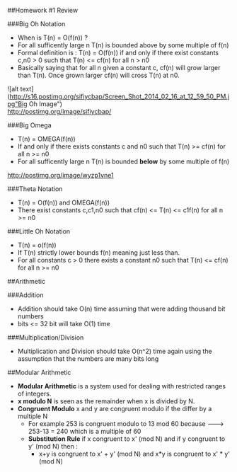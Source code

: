 ##Homework #1 Review

###Big Oh Notation
- When is T(n) = O(f(n)) ?
- For all sufficently large n T(n) is bounded above by some multiple of f(n)
- Formal definition is : 
  T(n) = O(f(n)) if and only if there exist constants c,n0 > 0 such that T(n) <= cf(n) for all n > n0
- Basically saying that for all n given a constant c, cf(n) will grow larger than T(n). Once grown larger cf(n) will cross T(n) at n0.


![alt text](http://s16.postimg.org/sifiycbap/Screen_Shot_2014_02_16_at_12_59_50_PM.jpg"Big Oh Image")
<br/>
http://postimg.org/image/sifiycbap/


###Big Omega
- T(n) = OMEGA(f(n))
- If and only if there exists constants c and n0 such that T(n) >= cf(n) for all n >= n0
- For all sufficently large n T(n) is bounded <b>below</b> by some multiple of f(n)

http://postimg.org/image/wyzp1vne1

###Theta Notation
- T(n) = O(f(n)) and OMEGA(f(n))
- There exist constants c,c1,n0 such that cf(n) <= T(n) <= c1f(n) for all n >= n0

###Little Oh Notation
- T(n) = o(f(n))
- If T(n) strictly lower bounds f(n) meaning just less than.
- For all constants c > 0 there exists a constant n0 such that T(n) <= cf(n) for all n >= n0

##Arithmetic

###Addition
- Addition should take O(n) time assuming that were adding thousand bit numbers
- bits <= 32 bit will take O(1) time

###Multiplication/Division
- Multiplication and Division should take O(n^2) time again using the assumption that the numbers are many bits long


##Modular Arithmetic
- <b>Modular Arithmetic</b> is a system used for dealing with restricted ranges of integers.
- <b>x modulo N</b> is seen as the remainder when x is divided by N.
- <b>Congruent Modulo</b> x and y are congruent modulo if the differ by a multiple N
  - For example 253 is congruent modulo to 13 mod 60 because ---> 253-13 = 240 which is a multiple of 60
  - <b>Substitution Rule</b> if x congruent to x' (mod N) and if y congruent to y' (mod N) then :
    - x+y is congruent to x' + y' (mod N) and x*y is congruent to x' * y' (mod N)
    

